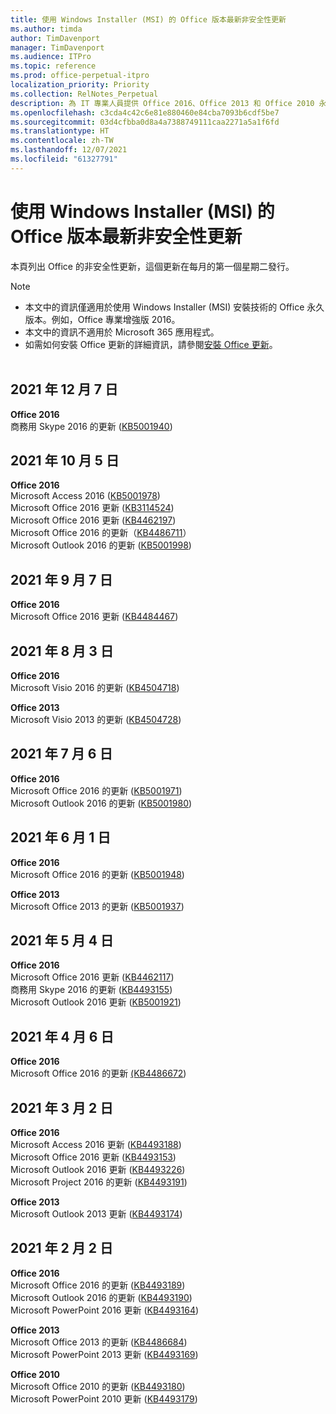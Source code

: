 ```yaml
---
title: 使用 Windows Installer (MSI) 的 Office 版本最新非安全性更新
ms.author: timda
author: TimDavenport
manager: TimDavenport
ms.audience: ITPro
ms.topic: reference
ms.prod: office-perpetual-itpro
localization_priority: Priority
ms.collection: RelNotes_Perpetual
description: 為 IT 專業人員提供 Office 2016、Office 2013 和 Office 2010 永久版本的最新非安全性更新資訊連結
ms.openlocfilehash: c3cda4c42c6e81e880460e84cba7093b6cdf5be7
ms.sourcegitcommit: 03d4cfbba0d8a4a7388749111caa2271a5a1f6fd
ms.translationtype: HT
ms.contentlocale: zh-TW
ms.lasthandoff: 12/07/2021
ms.locfileid: "61327791"
---
```

# <a name="latest-non-security-updates-for-versions-of-office-that-use-windows-installer-msi"></a>使用 Windows Installer (MSI) 的 Office 版本最新非安全性更新

本頁列出 Office 的非安全性更新，這個更新在每月的第一個星期二發行。

> [!NOTE]
> - 本文中的資訊僅適用於使用 Windows Installer (MSI) 安裝技術的 Office 永久版本。例如，Office 專業增強版 2016。
> - 本文中的資訊不適用於 Microsoft 365 應用程式。
> - 如需如何安裝 Office 更新的詳細資訊，請參閱[安裝 Office 更新](https://support.office.com/article/2ab296f3-7f03-43a2-8e50-46de917611c5)。
<br/><br/>

## <a name="december-7-2021"></a>2021 年 12 月 7 日
**Office 2016**<br/>
商務用 Skype 2016 的更新 ([KB5001940](https://support.microsoft.com/help/5001940))

## <a name="october-5-2021"></a>2021 年 10 月 5 日
**Office 2016**<br/>
Microsoft Access 2016 ([KB5001978](https://support.microsoft.com/help/5001978)) </br>
Microsoft Office 2016 更新 ([KB3114524](https://support.microsoft.com/help/3114524)) </br>
Microsoft Office 2016 更新 ([KB4462197](https://support.microsoft.com/help/4462197)) </br>
Microsoft Office 2016 的更新（[KB4486711](https://support.microsoft.com/help/4486711)） </br>
Microsoft Outlook 2016 的更新 ([KB5001998](https://support.microsoft.com/help/5001998)) </br>

## <a name="september-7-2021"></a>2021 年 9 月 7 日
**Office 2016**<br/>
Microsoft Office 2016 更新 ([KB4484467](https://support.microsoft.com/help/4484467)) </br>

## <a name="august-3-2021"></a>2021 年 8 月 3 日
**Office 2016**<br/>
Microsoft Visio 2016 的更新 ([KB4504718](https://support.microsoft.com/help/4504718)) </br>

**Office 2013**<br/>
Microsoft Visio 2013 的更新 ([KB4504728](https://support.microsoft.com/help/4504728)) </br>

## <a name="july-6-2021"></a>2021 年 7 月 6 日
**Office 2016**<br/>
Microsoft Office 2016 的更新 ([KB5001971](https://support.microsoft.com/help/5001971)) </br>
Microsoft Outlook 2016 的更新 ([KB5001980](https://support.microsoft.com/help/5001980)) </br>

## <a name="june-1-2021"></a>2021 年 6 月 1 日
**Office 2016**<br/>
Microsoft Office 2016 的更新 ([KB5001948](https://support.microsoft.com/help/5001948)) </br> 

**Office 2013**<br/>
Microsoft Office 2013 的更新 ([KB5001937](https://support.microsoft.com/help/5001937)) </br> 

## <a name="may-4-2021"></a>2021 年 5 月 4 日
**Office 2016**<br/>
Microsoft Office 2016 更新 ([KB4462117](https://support.microsoft.com/help/4462117)) </br> 商務用 Skype 2016 的更新 ([KB4493155](https://support.microsoft.com/help/4493155)) </br> Microsoft Outlook 2016 更新 ([KB5001921](https://support.microsoft.com/help/5001921)) </br> 

## <a name="april-6-2021"></a>2021 年 4 月 6 日
**Office 2016**<br/>
Microsoft Office 2016 的更新 [(KB4486672](https://support.microsoft.com/help/4486672)) </br> 

## <a name="march-2-2021"></a>2021 年 3 月 2 日
**Office 2016**<br/>
Microsoft Access 2016 更新 ([KB4493188](https://support.microsoft.com/help/4493188)) </br> Microsoft Office 2016 更新 ([KB4493153](https://support.microsoft.com/help/4493153)) </br> Microsoft Outlook 2016 更新 ([KB4493226](https://support.microsoft.com/help/4493226)) </br> Microsoft Project 2016 的更新 ([KB4493191](https://support.microsoft.com/help/4493191)) </br> 


**Office 2013**<br/>
Microsoft Outlook 2013 更新 ([KB4493174](https://support.microsoft.com/help/4493174)) </br> 


## <a name="february-2-2021"></a>2021 年 2 月 2 日
**Office 2016**<br/>
Microsoft Office 2016 的更新 ([KB4493189](https://support.microsoft.com/help/4493189)) </br> Microsoft Outlook 2016 的更新 ([KB4493190](https://support.microsoft.com/help/4493190)) </br> Microsoft PowerPoint 2016 更新 ([KB4493164](https://support.microsoft.com/help/4493164)) </br> 

**Office 2013**<br/>
Microsoft Office 2013 的更新 ([KB4486684](https://support.microsoft.com/help/4486684)) </br>
Microsoft PowerPoint 2013 更新 ([KB4493169](https://support.microsoft.com/help/4493169)) </br>

**Office 2010**<br/>
Microsoft Office 2010 的更新 ([KB4493180](https://support.microsoft.com/help/4493180)) </br>
Microsoft PowerPoint 2010 更新 ([KB4493179](https://support.microsoft.com/help/4493179))</br>


</br>